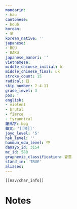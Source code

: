 ```yaml
---
mandarin:
- bào
cantonese:
- bou6
korean:
- 포
korean_native: ''
japanese:
- BOU
- BAKU
japanese_nanori: ''
vietnamese:
middle_chinese_initial: b
middle_chinese_final: uk
stroke_count: 15
radical: 日
skip_number: 2-4-11
grade_level: 3
pos: ''
english:
- violent
- brutal
- fierce
- tyrannical
羅馬字: bog
韓文: '[[복]]'
joyo_level: '5'
hsk_level: ''
hanmun_edu_level: 中
danayo_id: 3154
mc_id: 580
graphemic_classification: 會意
stand_in: 'TRUE'
aliases:
---
```

```meta-bind-embed
[[nav/char_info]]
```

# Notes
